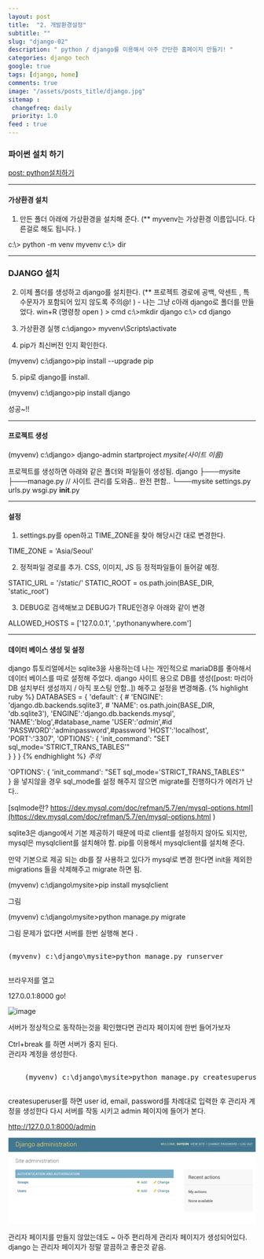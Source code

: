 ```yaml
---
layout: post
title:  "2. 개발환경설정"
subtitle: ""
slug: "django-02" 
description: " python / django를 이용해서 아주 간단한 홈페이지 만들기! "
categories: django tech
google: true 
tags: [django, home]
comments: true 
image: "/assets/posts_title/django.jpg"
sitemap : 
 changefreq: daily
 priority: 1.0
feed : true 
---
```


### 파이썬 설치 하기 
[post: python설치하기](/python/tech/2018/01/25/python-02.html)

---------

#### 가상환경 설치 

1. 만든 폴더 아래에 가상환경을 설치해 준다. 
(** myvenv는 가상환경 이름입니다. 다른걸로 해도 됩니다. )

c:\\> python -m venv myvenv
c:\\> dir 


----------

### DJANGO 설치 

2. 이제 폴더를 생성하고 django를 설치한다.  (** 프로젝트 경로에 공백, 악센트 , 특수문자가 포함되어 있지 않도록 주의@! ) - 나는 그냥 c아래 django로 폴더를 만들었다. 
win+R (명령창 open ) > cmd 
c:\\>mkdir django 
c:\\> cd django 

3. 가상환경 실행 
c:\django> myvenv\Scripts\activate

4. pip가 최신버전 인지 확인한다. 

(myvenv) c:\django>pip install  --upgrade pip

5. pip로 django를 install.

(myvenv) c:\django>pip install django

성공~!! 

-------------------------

#### 프로젝트 생성 


(myvenv) c:\django> django-admin startproject *mysite(사이트 이름)*

프로젝트를 생성하면 아래와 같은 폴더와 파일들이 생성됨.
django
├───mysite
├───manage.py // 사이트 관리를 도와줌.. 완전 편함.. 
└───mysite
        settings.py
        urls.py
        wsgi.py
        __init__.py

__________________________________

#### 설정 
1. settings.py를 open하고 TIME_ZONE을 찾아 해당시간 대로 변경한다. 

TIME_ZONE = 'Asia/Seoul'

2. 정적파일 경로를 추가. CSS, 이미지, JS 등 정적파일들이 들어갈 예정. 

STATIC_URL = '/static/'
STATIC_ROOT = os.path.join(BASE_DIR, 'static_root')


3. DEBUG로 검색해보고 DEBUG가 TRUE인경우 아래와 같이 변경

ALLOWED_HOSTS = ['127.0.0.1', '.pythonanywhere.com']

---------------------------------------------

#### 데이터 베이스 생성 및 설정 

django 튜토리얼에서는 sqlite3을 사용하는데 나는 개인적으로 mariaDB를 좋아해서 데이터 베이스를 따로 설정해 주었다. 
django 사이트 용으로 DB를 생성([post: 마리아DB 설치부터 생성까지 / 아직 포스팅 안함..]) 해주고 
설정을 변경해줌. 
{% highlight ruby %}
DATABASES = {
    'default': {
        # 'ENGINE': 'django.db.backends.sqlite3',
        # 'NAME': os.path.join(BASE_DIR, 'db.sqlite3'),
        'ENGINE':'django.db.backends.mysql',
        'NAME':'blog',#database_name
        'USER':'*admin*',#id
        'PASSWORD':'adminpassword',#password
        'HOST':'localhost',
        'PORT':'3307',
        'OPTIONS': {
            'init_command': "SET sql_mode='STRICT_TRANS_TABLES'"                       
        }
    }
}
{% endhighlight %}
*주의* 

'OPTIONS': {
            'init_command': "SET sql_mode='STRICT_TRANS_TABLES'"                       
}
을  넣지않을 경우 sql_mode를 설정 해주지 않으면 migrate를 진행하다가 에러가 난다.. 

[sqlmode란? https://dev.mysql.com/doc/refman/5.7/en/mysql-options.html](https://dev.mysql.com/doc/refman/5.7/en/mysql-options.html )


sqlite3은 django에서 기본 제공하기 때문에 따로 client를 설정하지 않아도 되지만, mysql은 mysqlclient를 설치해야 함. 
pip를 이용해서 mysqlclient를 설치해 준다. 


만약 기본으로 제공 되는 db를 잘 사용하고 있다가 mysql로 변경 한다면 
init을 제외한 migrations 들을 삭제해주고 migrate 하면 됨. 


(myvenv) c:\django\mysite>pip install mysqlclient

그림 

(myvenv) c:\django\mysite>python manage.py migrate

그림 
문제가 없다면 서버를 한번 실행해 본다 . 
<pre>
    
(myvenv) c:\django\mysite>python manage.py runserver 

</pre>
브라우저를 열고

 127.0.0.1:8000   go!


![image](https://user-images.githubusercontent.com/35050638/36573234-2c4787ca-1883-11e8-9c78-ae76361e0303.png)

 서버가 정상적으로 동작하는것을 확인했다면 관리자 페이지에 한번 들어가보자 


Ctrl+break 를 하면 서버가 중지 된다.  
관리자 계정을 생성한다.  

<pre>
    
    (myvenv) c:\django\mysite>python manage.py createsuperuser

</pre> 

createsuperuser를 하면 user id, email, password를 차례대로 입력한 후 관리자 계정을 생성한다 
다시 서버를 작동 시키고 admin 페이지에 들어가 본다.  

http://127.0.0.1:8000/admin


![image](/assets/posts_con/django/django_02002.png)

관리자 페이지를 만들지 않았는데도 ~ 아주 편리하게 관리자 페이지가 생성되어있다. 
django 는 관리자 페이지가 정말 깔끔하고 좋은것 같음. 



